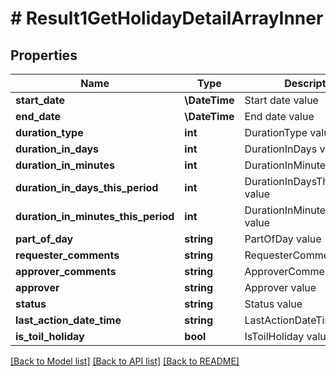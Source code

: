 # # Result1GetHolidayDetailArrayInner

## Properties

Name | Type | Description | Notes
------------ | ------------- | ------------- | -------------
**start_date** | **\DateTime** | Start date value | [optional]
**end_date** | **\DateTime** | End date value | [optional]
**duration_type** | **int** | DurationType value | [optional]
**duration_in_days** | **int** | DurationInDays value | [optional]
**duration_in_minutes** | **int** | DurationInMinutes value | [optional]
**duration_in_days_this_period** | **int** | DurationInDaysThisPeriod value | [optional]
**duration_in_minutes_this_period** | **int** | DurationInMinutesThisPeriod value | [optional]
**part_of_day** | **string** | PartOfDay value | [optional]
**requester_comments** | **string** | RequesterComments value | [optional]
**approver_comments** | **string** | ApproverComments value | [optional]
**approver** | **string** | Approver value | [optional]
**status** | **string** | Status value | [optional]
**last_action_date_time** | **string** | LastActionDateTime value | [optional]
**is_toil_holiday** | **bool** | IsToilHoliday value | [optional]

[[Back to Model list]](../../README.md#models) [[Back to API list]](../../README.md#endpoints) [[Back to README]](../../README.md)
